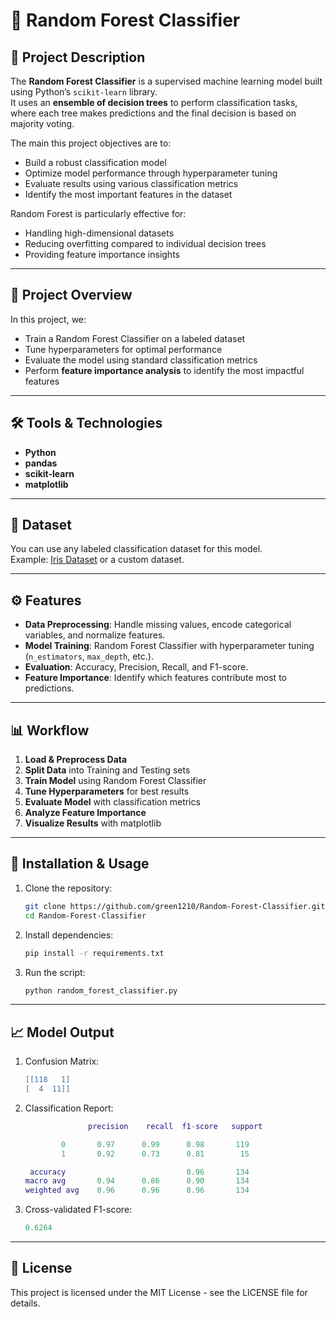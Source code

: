 # 🌲 Random Forest Classifier

## 📖 Project Description
The **Random Forest Classifier** is a supervised machine learning model built using Python’s `scikit-learn` library.  
It uses an **ensemble of decision trees** to perform classification tasks, where each tree makes predictions and the final decision is based on majority voting.  
 
The main this project  objectives are to:
- Build a robust classification model
- Optimize model performance through hyperparameter tuning
- Evaluate results using various classification metrics
- Identify the most important features in the dataset

Random Forest is particularly effective for:
- Handling high-dimensional datasets
- Reducing overfitting compared to individual decision trees
- Providing feature importance insights

---

## 📌 Project Overview
In this project, we:
- Train a Random Forest Classifier on a labeled dataset
- Tune hyperparameters for optimal performance
- Evaluate the model using standard classification metrics
- Perform **feature importance analysis** to identify the most impactful features

---

## 🛠 Tools & Technologies
- **Python**
- **pandas**
- **scikit-learn**
- **matplotlib**

---

## 📂 Dataset
You can use any labeled classification dataset for this model.  
Example: [Iris Dataset](https://archive.ics.uci.edu/ml/datasets/iris) or a custom dataset.  

---

## ⚙ Features
- **Data Preprocessing**: Handle missing values, encode categorical variables, and normalize features.
- **Model Training**: Random Forest Classifier with hyperparameter tuning (`n_estimators`, `max_depth`, etc.).
- **Evaluation**: Accuracy, Precision, Recall, and F1-score.
- **Feature Importance**: Identify which features contribute most to predictions.

---

## 📊 Workflow
1. **Load & Preprocess Data**
2. **Split Data** into Training and Testing sets
3. **Train Model** using Random Forest Classifier
4. **Tune Hyperparameters** for best results
5. **Evaluate Model** with classification metrics
6. **Analyze Feature Importance**
7. **Visualize Results** with matplotlib

---

## 🚀 Installation & Usage
1. Clone the repository:
   ```bash
   git clone https://github.com/green1210/Random-Forest-Classifier.git
   cd Random-Forest-Classifier
2. Install dependencies:
    ```bash
    pip install -r requirements.txt
3. Run the script:
   ```bash
   python random_forest_classifier.py

---

## 📈 Model Output
1. Confusion Matrix:
    ```lua
    [[118   1]
    [  4  11]]
2. Classification Report:
   ```lua
                 precision    recall  f1-score   support

           0       0.97      0.99      0.98       119
           1       0.92      0.73      0.81        15

    accuracy                           0.96       134
   macro avg       0.94      0.86      0.90       134
   weighted avg    0.96      0.96      0.96       134

3. Cross-validated F1-score:
   ```lua
   0.6264
   ```
---

## 📄 License
 This project is licensed under the MIT License - see the LICENSE file for details.






 

